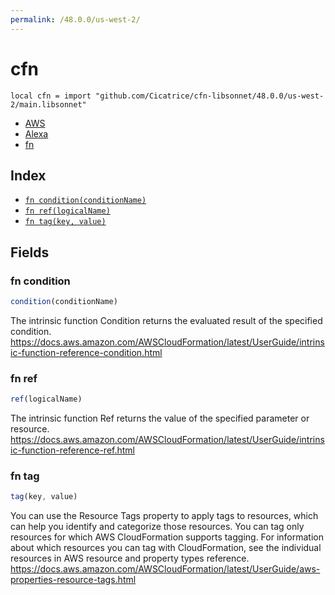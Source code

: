 ```yaml
---
permalink: /48.0.0/us-west-2/
---
```


# cfn

```jsonnet
local cfn = import "github.com/Cicatrice/cfn-libsonnet/48.0.0/us-west-2/main.libsonnet"
```



* [AWS](AWS/index.md)
* [Alexa](Alexa/index.md)
* [fn](fn.md)

## Index

* [`fn condition(conditionName)`](#fn-condition)
* [`fn ref(logicalName)`](#fn-ref)
* [`fn tag(key, value)`](#fn-tag)

## Fields

### fn condition

```ts
condition(conditionName)
```

The intrinsic function Condition returns the evaluated result of the specified condition. 
https://docs.aws.amazon.com/AWSCloudFormation/latest/UserGuide/intrinsic-function-reference-condition.html

### fn ref

```ts
ref(logicalName)
```

The intrinsic function Ref returns the value of the specified parameter or resource. 
https://docs.aws.amazon.com/AWSCloudFormation/latest/UserGuide/intrinsic-function-reference-ref.html

### fn tag

```ts
tag(key, value)
```

You can use the Resource Tags property to apply tags to resources, which can help you identify and categorize those resources. You can tag only resources for which AWS CloudFormation supports tagging. For information about which resources you can tag with CloudFormation, see the individual resources in AWS resource and property types reference. 
https://docs.aws.amazon.com/AWSCloudFormation/latest/UserGuide/aws-properties-resource-tags.html